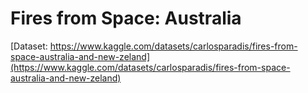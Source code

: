 # Fires from Space: Australia

[Dataset: https://www.kaggle.com/datasets/carlosparadis/fires-from-space-australia-and-new-zeland](https://www.kaggle.com/datasets/carlosparadis/fires-from-space-australia-and-new-zeland)
